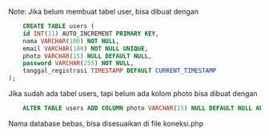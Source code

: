 Note:
Jika belum membuat tabel user, bisa dibuat dengan

```SQL
    CREATE TABLE users (
    id INT(11) AUTO_INCREMENT PRIMARY KEY,
    nama VARCHAR(100) NOT NULL,
    email VARCHAR(100) NOT NULL UNIQUE,
    photo VARCHAR(15) NULL DEFAULT NULL,
    password VARCHAR(255) NOT NULL,
    tanggal_registrasi TIMESTAMP DEFAULT CURRENT_TIMESTAMP
);
```

Jika sudah ada tabel users, tapi belum ada kolom photo bisa dibuat dengan
```SQL
    ALTER TABLE users ADD COLUMN photo VARCHAR(15) NULL DEFAULT NULL AFTER email;
```

Nama database bebas, bisa disesuaikan di file koneksi.php
